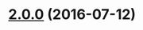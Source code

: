 <a name="2.0.0"></a>
# [2.0.0](https://github.com/atlassian/https://github.com/atlassian/lerna-semantic-release.git/compare/2.0.0-semver-tag-for-lerna-semantic-release-io...v2.0.0) (2016-07-12)
